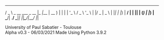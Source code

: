    ___                   ___      ____  
  / _ \ _ __   ___ _ __ |_ _|___ | __ ) 
 | | | | '_ \ / _ \ '_ \ | |/ _ \|  _ \ 
 | |_| | |_) |  __/ | | || | (_) | |_) |
  \___/| .__/ \___|_| |_|___\___/|____/ 
       |_|                              

University of Paul Sabatier - Toulouse		      	  	  
Alpha v0.3 - 06/03/2021
Made Using Python 3.9.2
